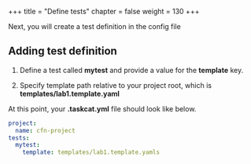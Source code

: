 +++
title = "Define tests"
chapter = false
weight = 130
+++

Next, you will create a test definition in the config file

## Adding test definition

1. Define a test called **mytest** and provide a value for the **template** key.

2. Specify template path relative to your project root, which is **templates/lab1.template.yaml**

At this point, your **.taskcat.yml** file should look like below.

```yaml
project:
  name: cfn-project
tests:
  mytest:
    template: templates/lab1.template.yamls
```



